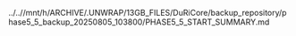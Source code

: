 ../..//mnt/h/ARCHIVE/.UNWRAP/13GB_FILES/DuRiCore/backup_repository/phase5_5_backup_20250805_103800/PHASE5_5_START_SUMMARY.md